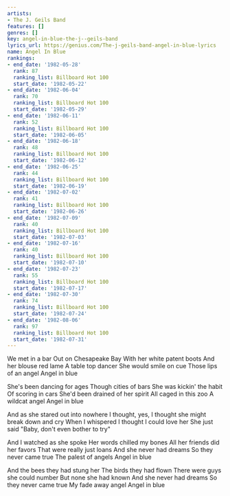 ```yaml
---
artists:
- The J. Geils Band
features: []
genres: []
key: angel-in-blue-the-j--geils-band
lyrics_url: https://genius.com/The-j-geils-band-angel-in-blue-lyrics
name: Angel In Blue
rankings:
- end_date: '1982-05-28'
  rank: 87
  ranking_list: Billboard Hot 100
  start_date: '1982-05-22'
- end_date: '1982-06-04'
  rank: 70
  ranking_list: Billboard Hot 100
  start_date: '1982-05-29'
- end_date: '1982-06-11'
  rank: 52
  ranking_list: Billboard Hot 100
  start_date: '1982-06-05'
- end_date: '1982-06-18'
  rank: 48
  ranking_list: Billboard Hot 100
  start_date: '1982-06-12'
- end_date: '1982-06-25'
  rank: 44
  ranking_list: Billboard Hot 100
  start_date: '1982-06-19'
- end_date: '1982-07-02'
  rank: 41
  ranking_list: Billboard Hot 100
  start_date: '1982-06-26'
- end_date: '1982-07-09'
  rank: 40
  ranking_list: Billboard Hot 100
  start_date: '1982-07-03'
- end_date: '1982-07-16'
  rank: 40
  ranking_list: Billboard Hot 100
  start_date: '1982-07-10'
- end_date: '1982-07-23'
  rank: 55
  ranking_list: Billboard Hot 100
  start_date: '1982-07-17'
- end_date: '1982-07-30'
  rank: 74
  ranking_list: Billboard Hot 100
  start_date: '1982-07-24'
- end_date: '1982-08-06'
  rank: 97
  ranking_list: Billboard Hot 100
  start_date: '1982-07-31'
---
```

We met in a bar
Out on Chesapeake Bay
With her white patent boots
And her blouse red lame
A table top dancer
She would smile on cue
Those lips of an angel
Angel in blue

She's been dancing for ages
Though cities of bars
She was kickin' the habit
Of scoring in cars
She'd been drained of her spirit
All caged in this zoo
A wildcat angel
Angel in blue

And as she stared out into nowhere
I thought, yes, I thought she might break down and cry
When I whispered I thought I could love her
She just said "Baby, don't even bother to try"

And I watched as she spoke
Her words chilled my bones
All her friends did her favors
That were really just loans
And she never had dreams
So they never came true
The palest of angels
Angel in blue

And the bees they had stung her
The birds they had flown
There were guys she could number
But none she had known
And she never had dreams
So they never came true
My fade away angel
Angel in blue
